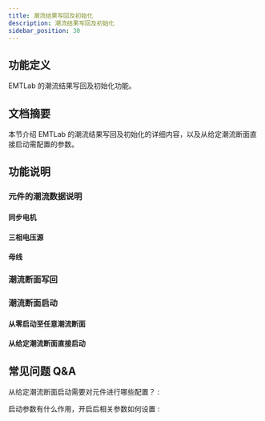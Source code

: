 ```yaml
---
title: 潮流结果写回及初始化
description: 潮流结果写回及初始化
sidebar_position: 30
---
```

## 功能定义
 EMTLab 的潮流结果写回及初始化功能。

## 文档摘要
本节介绍 EMTLab 的潮流结果写回及初始化的详细内容，以及从给定潮流断面直接启动需配置的参数。

## 功能说明
### 元件的潮流数据说明
#### 同步电机

#### 三相电压源

#### 母线

### 潮流断面写回


### 潮流断面启动
#### 从零启动至任意潮流断面

#### 从给定潮流断面直接启动


## 常见问题 Q&A
从给定潮流断面启动需要对元件进行哪些配置？
:

启动参数有什么作用，开启后相关参数如何设置
: